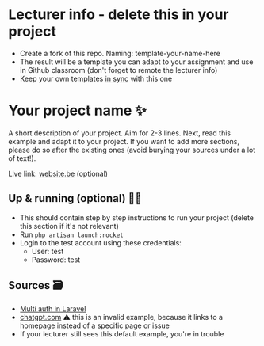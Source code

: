 # Lecturer info - delete this in your project
- Create a fork of this repo. Naming: template-your-name-here
- The result will be a template you can adapt to your assignment and use in Github classroom (don't forget to remote the lecturer info)
- Keep your own templates [in sync](https://docs.github.com/en/pull-requests/collaborating-with-pull-requests/working-with-forks/syncing-a-fork) with this one

# Your project name ✨
A short description of your project. Aim for 2-3 lines.
Next, read this example and adapt it to your project.
If you want to add more sections, please do so after the existing ones (avoid burying your sources under a lot of text!).

Live link: [website.be](website.be) (optional)

## Up & running (optional) 🏃‍➡️
- This should contain step by step instructions to run your project (delete this section if it's not relevant)
- Run `php artisan launch:rocket`
- Login to the test account using these credentials:
    - User: test
    - Password: test

## Sources 🗃️
- [Multi auth in Laravel](https://stackoverflow.com/questions/50514738/multi-auth-use-one-page-login-laravel)
- [chatgpt.com](https://chatgpt.com) ⚠️ this is an invalid example, because it links to a homepage instead of a specific page or issue
- If your lecturer still sees this default example, you're in trouble
